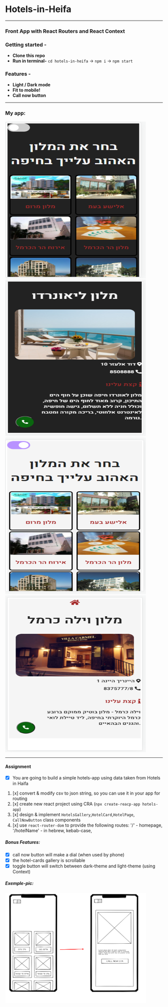 # Hotels-in-Heifa

---

### Front App with React Routers and React Context

### Getting started -

- **Clone this repo**
- **Run in terminal-** `cd hotels-in-heifa` -> `npm i` -> `npm start`

### Features -

- **Light / Dark mode**
- **Fit to mobile!**
- **Call now button**

---

### **My app:**

<img src="./readme-pic/home-dark.png" height="500px" width="450px">
<img src="./readme-pic/page-dark.png" height="500px" width="450px">
<img src="./readme-pic/home-light.png" height="500px" width="450px">
<img src="./readme-pic/page-light.png" height="500px" width="450px">

---

#### Assignment

- [x] You are going to build a simple hotels-app using data taken from Hotels in Haifa

1. [x] convert & modify csv to json string, so you can use it in your app for routing
2. [x] create new react project using CRA (`npx create-reacp-app hotels-app`)
3. [x] design & implement `HotelsGallery`,`HotelCard`,`HotelPage`, `CallNowButton` class components
4. [x] use `react-router-dom` to provide the following routes: '/' - homepage, '/hotelName' - in hebrew, kebab-case,

##### **Bonus Features:**

- [x] call now button will make a dial (when used by phone)
- [x] the hotel-cards gallery is scrollable
- [x] toggle button will switch between dark-theme and light-theme (using Context)

##### **Exemple-pic:**

<img src="./readme-pic/wireframe_hotels.png" height="350px" width="450px">

